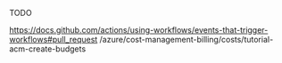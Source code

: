TODO

https://docs.github.com/actions/using-workflows/events-that-trigger-workflows#pull_request
/azure/cost-management-billing/costs/tutorial-acm-create-budgets